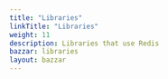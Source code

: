 ```yaml
---
title: "Libraries"
linkTitle: "Libraries"
weight: 11
description: Libraries that use Redis
bazzar: libraries
layout: bazzar
---
```


